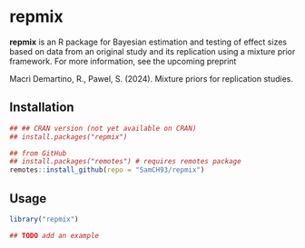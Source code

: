 # repmix

**repmix** is an R package for Bayesian estimation and testing of effect sizes
based on data from an original study and its replication using a mixture prior
framework. For more information, see the upcoming preprint

Macrì Demartino, R., Pawel, S. (2024). Mixture priors for replication studies.
<!-- TODO add link to preprint -->

## Installation

```r
## ## CRAN version (not yet available on CRAN)
## install.packages("repmix")

## from GitHub
## install.packages("remotes") # requires remotes package
remotes::install_github(repo = "SamCH93/repmix")
```

## Usage

``` r
library("repmix")

## TODO add an example
```
